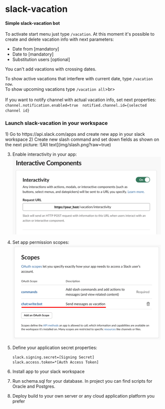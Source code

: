 # slack-vacation
<h4>Simple slack-vacation bot</h4>

To activate start menu just type `/vacation`. At this moment it's possible to create and delete vacation info 
with next parameters:
* Date from [mandatory]
* Date to [mandatory]
* Substitution users [optional]

You can't add vacations with crossing dates.
  
To show active vacations that interfere with current date, type `/vacation now`.<br>
To show upcoming vacations type `/vacation all`>br>
<br><br>
If you want to notify channel with actual vacation info, set next properties:
`
channel.notification.enabled=true 
notified.channel.id={selected channel id}
`

<h3>Launch slack-vacation in your workspace</h3>
1) Go to https://api.slack.com/apps and create new app in your slack workspace
2) Create new slash command and set down fields as shown on the next picture:
![Alt text](img/slash.png?raw=true)

3) Enable interactivity in your app:
![Alt text](img/interactivity.png?raw=true)

4) Set app permission scopes:
![Alt text](img/scopes.png?raw=true)

5) Define your application secret properties:
   ``` 
   slack.signing.secret=[Signing Secret]
   slack.access.token=*[Auth Access Token]
   ```
6) Install app to your slack workspace
7) Run schema.sql for your database. In project you can find scripts for Oracle and Postgres.
8) Deploy build to your own server or any cloud application platform you prefer


